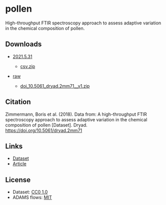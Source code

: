 # pollen
High-throughput FTIR spectroscopy approach to assess adaptive variation in the chemical composition of pollen.


## Downloads

* [2021.5.31](https://github.com/spectral-datasets/pollen/releases/tag/v2021.5.31)

  * [csv.zip](https://github.com/spectral-datasets/pollen/releases/download/v2021.5.31/csv.zip)
 
* [raw](https://github.com/spectral-datasets/pollen/releases/tag/raw)

  * [doi_10.5061_dryad.2mm71__v1.zip](https://github.com/spectral-datasets/pollen/releases/download/raw/doi_10.5061_dryad.2mm71__v1.zip) 


## Citation

Zimmermann, Boris et al. (2018). Data from: A high-throughput FTIR spectroscopy approach to assess adaptive variation in the chemical composition of pollen [Dataset]. Dryad. https://doi.org/10.5061/dryad.2mm71


## Links

* [Dataset](https://datadryad.org/stash/dataset/doi:10.5061/dryad.2mm71)
* [Article](https://doi.org/10.1002/ece3.3619)


## License

* Dataset: [CC0 1.0](https://creativecommons.org/publicdomain/zero/1.0/)
* ADAMS flows: [MIT](https://opensource.org/licenses/MIT)
